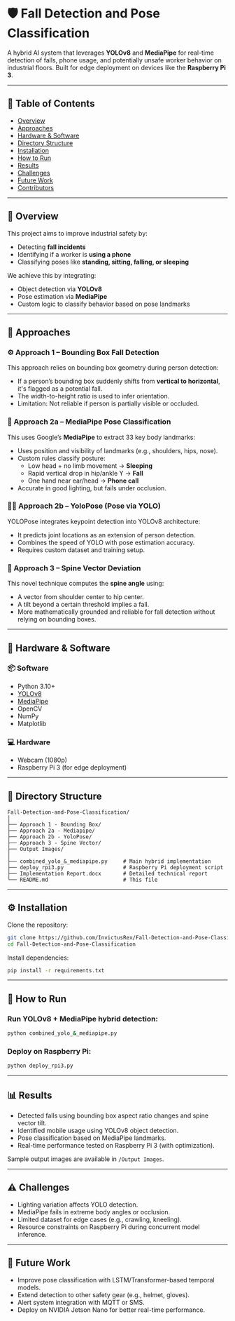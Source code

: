 # 🛡️ Fall Detection and Pose Classification

A hybrid AI system that leverages **YOLOv8** and **MediaPipe** for real-time detection of falls, phone usage, and potentially unsafe worker behavior on industrial floors. Built for edge deployment on devices like the **Raspberry Pi 3**.

---

## 📌 Table of Contents

- [Overview](#overview)
- [Approaches](#approaches)
- [Hardware & Software](#hardware--software)
- [Directory Structure](#directory-structure)
- [Installation](#installation)
- [How to Run](#how-to-run)
- [Results](#results)
- [Challenges](#challenges)
- [Future Work](#future-work)
- [Contributors](#contributors)

---

## 🧠 Overview

This project aims to improve industrial safety by:

- Detecting **fall incidents**
- Identifying if a worker is **using a phone**
- Classifying poses like **standing, sitting, falling, or sleeping**

We achieve this by integrating:

- Object detection via **YOLOv8**
- Pose estimation via **MediaPipe**
- Custom logic to classify behavior based on pose landmarks

---

## 🔬 Approaches

### ⚙️ Approach 1 – Bounding Box Fall Detection

This approach relies on bounding box geometry during person detection:

- If a person’s bounding box suddenly shifts from **vertical to horizontal**, it's flagged as a potential fall.
- The width-to-height ratio is used to infer orientation.
- Limitation: Not reliable if person is partially visible or occluded.

### 🕺 Approach 2a – MediaPipe Pose Classification

This uses Google’s **MediaPipe** to extract 33 key body landmarks:

- Uses position and visibility of landmarks (e.g., shoulders, hips, nose).
- Custom rules classify posture:
  - Low head + no limb movement → **Sleeping**
  - Rapid vertical drop in hip/ankle Y → **Fall**
  - One hand near ear/head → **Phone call**
- Accurate in good lighting, but fails under occlusion.

### 🧍‍♂️ Approach 2b – YoloPose (Pose via YOLO)

YOLOPose integrates keypoint detection into YOLOv8 architecture:

- It predicts joint locations as an extension of person detection.
- Combines the speed of YOLO with pose estimation accuracy.
- Requires custom dataset and training setup.

### 📐 Approach 3 – Spine Vector Deviation

This novel technique computes the **spine angle** using:

- A vector from shoulder center to hip center.
- A tilt beyond a certain threshold implies a fall.
- More mathematically grounded and reliable for fall detection without relying on bounding boxes.

---

## 🧰 Hardware & Software

### 📦 Software

- Python 3.10+
- [YOLOv8](https://github.com/ultralytics/ultralytics)
- [MediaPipe](https://google.github.io/mediapipe/)
- OpenCV
- NumPy
- Matplotlib

### 💻 Hardware

- Webcam (1080p)
- Raspberry Pi 3 (for edge deployment)

---

## 📁 Directory Structure

```
Fall-Detection-and-Pose-Classification/
│
├── Approach 1 - Bounding Box/
├── Approach 2a - Mediapipe/
├── Approach 2b - YoloPose/
├── Approach 3 - Spine Vector/
├── Output Images/
│
├── combined_yolo_&_mediapipe.py     # Main hybrid implementation
├── deploy_rpi3.py                   # Raspberry Pi deployment script
├── Implementation Report.docx       # Detailed technical report
└── README.md                        # This file
```

---

## ⚙️ Installation

Clone the repository:

```bash
git clone https://github.com/InvictusRex/Fall-Detection-and-Pose-Classification.git
cd Fall-Detection-and-Pose-Classification
```

Install dependencies:

```bash
pip install -r requirements.txt
```

---

## 🚀 How to Run

### Run YOLOv8 + MediaPipe hybrid detection:

```bash
python combined_yolo_&_mediapipe.py
```

### Deploy on Raspberry Pi:

```bash
python deploy_rpi3.py
```

---

## 📊 Results

- Detected falls using bounding box aspect ratio changes and spine vector tilt.
- Identified mobile usage using YOLOv8 object detection.
- Pose classification based on MediaPipe landmarks.
- Real-time performance tested on Raspberry Pi 3 (with optimization).

Sample output images are available in `/Output Images`.

---

## ⚠️ Challenges

- Lighting variation affects YOLO detection.
- MediaPipe fails in extreme body angles or occlusion.
- Limited dataset for edge cases (e.g., crawling, kneeling).
- Resource constraints on Raspberry Pi during concurrent model inference.

---

## 🔮 Future Work

- Improve pose classification with LSTM/Transformer-based temporal models.
- Extend detection to other safety gear (e.g., helmet, gloves).
- Alert system integration with MQTT or SMS.
- Deploy on NVIDIA Jetson Nano for better real-time performance.
